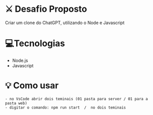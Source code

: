 # ⚔ Desafio Proposto

Criar um clone do ChatGPT, utilizando o Node e Javascript


# 💻Tecnologias
* Node.js
* Javascript

# 💡 Como usar
```
- no VsCode abrir dois teminais (01 pasta para server / 01 para a pasta web)
- digitar o comando: npm run start  /  no dois teminais
```
